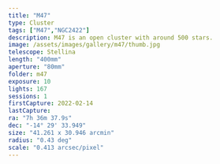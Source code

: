 ```yaml
---
title: "M47"
type: Cluster
tags: ["M47","NGC2422"]
description: M47 is an open cluster with around 500 stars.
image: /assets/images/gallery/m47/thumb.jpg
telescope: Stellina
length: "400mm"
aperture: "80mm"
folder: m47
exposure: 10
lights: 167
sessions: 1
firstCapture: 2022-02-14 
lastCapture:
ra: "7h 36m 37.9s"
dec: "-14° 29' 33.949"
size: "41.261 x 30.946 arcmin"
radius: "0.43 deg"
scale: "0.413 arcsec/pixel"
---
```

